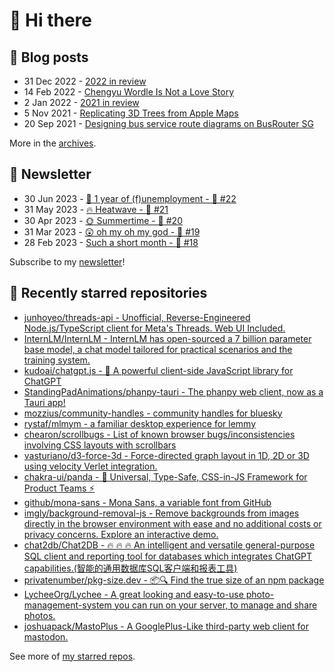 # 👋 Hi there

## 📝 Blog posts

<!-- feed start -->
- 31 Dec 2022 - [2022 in review](https://cheeaun.com/blog/2022/12/2022-in-review/)
- 14 Feb 2022 - [Chengyu Wordle Is Not a Love Story](https://cheeaun.com/blog/2022/02/chengyu-wordle-is-not-a-love-story/)
- 2 Jan 2022 - [2021 in review](https://cheeaun.com/blog/2022/01/2021-in-review/)
- 5 Nov 2021 - [Replicating 3D Trees from Apple Maps](https://cheeaun.com/blog/2021/11/replicating-3d-trees-apple-maps/)
- 20 Sep 2021 - [Designing bus service route diagrams on BusRouter SG](https://cheeaun.com/blog/2021/09/bus-service-route-diagrams-busrouter-sg/)
<!-- feed end -->

More in the [archives](https://cheeaun.com/blog/archives/).

## 📰 Newsletter

<!-- newsletter start -->
- 30 Jun 2023 - [🎂 1 year of (f)unemployment - 🥫 #22](https://cheeaun.substack.com/p/1-year-of-funemployment-22)
- 31 May 2023 - [🔥 Heatwave - 🥫 #21](https://cheeaun.substack.com/p/heatwave-21)
- 30 Apr 2023 - [🌞 Summertime - 🥫 #20](https://cheeaun.substack.com/p/summertime-20)
- 31 Mar 2023 - [😲 oh my oh my god - 🥫 #19](https://cheeaun.substack.com/p/oh-my-oh-my-god-19)
- 28 Feb 2023 - [Such a short month - 🥫 #18](https://cheeaun.substack.com/p/such-a-short-month-18)
<!-- newsletter end -->

Subscribe to my [newsletter](https://cheeaun.substack.com/)!

## 🌟 Recently starred repositories

<!-- starred repos start -->
- [junhoyeo/threads-api - Unofficial, Reverse-Engineered Node.js/TypeScript client for Meta's Threads. Web UI Included.](https://github.com/junhoyeo/threads-api)
- [InternLM/InternLM - InternLM has open-sourced a 7 billion parameter base model, a chat model tailored for practical scenarios and the training system.](https://github.com/InternLM/InternLM)
- [kudoai/chatgpt.js - 🤖 A powerful client-side JavaScript library for ChatGPT](https://github.com/kudoai/chatgpt.js)
- [StandingPadAnimations/phanpy-tauri - The phanpy web client, now as a Tauri app!](https://github.com/StandingPadAnimations/phanpy-tauri)
- [mozzius/community-handles - community handles for bluesky](https://github.com/mozzius/community-handles)
- [rystaf/mlmym - a familiar desktop experience for lemmy](https://github.com/rystaf/mlmym)
- [chearon/scrollbugs - List of known browser bugs/inconsistencies involving CSS layouts with scrollbars](https://github.com/chearon/scrollbugs)
- [vasturiano/d3-force-3d - Force-directed graph layout in 1D, 2D or 3D using velocity Verlet integration.](https://github.com/vasturiano/d3-force-3d)
- [chakra-ui/panda - 🐼 Universal, Type-Safe, CSS-in-JS Framework for Product Teams ⚡️](https://github.com/chakra-ui/panda)
- [github/mona-sans - Mona Sans, a variable font from GitHub](https://github.com/github/mona-sans)
- [imgly/background-removal-js - Remove backgrounds from images directly in the browser environment with ease and no additional costs or privacy concerns. Explore an interactive demo.](https://github.com/imgly/background-removal-js)
- [chat2db/Chat2DB - 🔥 🔥 🔥 An intelligent and versatile general-purpose SQL client and reporting tool for databases which integrates ChatGPT capabilities.(智能的通用数据库SQL客户端和报表工具)](https://github.com/chat2db/Chat2DB)
- [privatenumber/pkg-size.dev - 📦🔍 Find the true size of an npm package](https://github.com/privatenumber/pkg-size.dev)
- [LycheeOrg/Lychee -  A great looking and easy-to-use photo-management-system you can run on your server, to manage and share photos.](https://github.com/LycheeOrg/Lychee)
- [joshuapack/MastoPlus - A GooglePlus-Like third-party web client for mastodon.](https://github.com/joshuapack/MastoPlus)
<!-- starred repos end -->

See more of [my starred repos](https://github.com/stars/cheeaun/).
